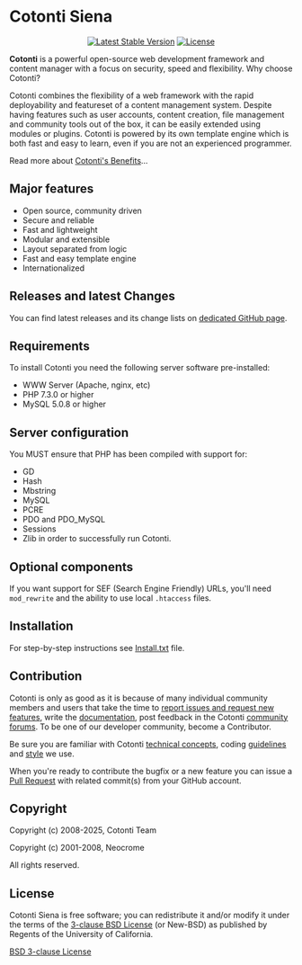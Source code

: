 # Cotonti Siena

<p align="center">
<!-- <a href="https://packagist.org/packages/cotonti/cotonti"><img src="https://img.shields.io/packagist/dt/cotonti/cotonti" alt="Total Downloads"></a> -->
<a href="https://packagist.org/packages/cotonti/cotonti"><img src="https://img.shields.io/packagist/v/cotonti/cotonti" alt="Latest Stable Version"></a>
<a href="https://packagist.org/packages/cotonti/cotonti"><img src="https://img.shields.io/packagist/l/cotonti/cotonti" alt="License"></a>
</p>

**Cotonti** is a powerful open-source web development framework and content manager with a focus on security, speed and flexibility.
Why choose Cotonti?

Cotonti combines the flexibility of a web framework with the rapid deployability and featureset of a content management system. Despite having features such as user accounts, content creation, file management and community tools out of the box, it can be easily extended using modules or plugins. Cotonti is powered by its own template engine which is both fast and easy to learn, even if you are not an experienced programmer.

Read more about [Cotonti's Benefits](https://www.cotonti.com/articles/benefits)...

## Major features

* Open source, community driven
* Secure and reliable
* Fast and lightweight
* Modular and extensible
* Layout separated from logic
* Fast and easy template engine
* Internationalized


## Releases and latest Changes

You can find latest releases and its change lists on [dedicated GitHub page](https://github.com/Cotonti/Cotonti/releases).


## Requirements

To install Cotonti you need the following server software pre-installed:

* WWW Server (Apache, nginx, etc)
* PHP 7.3.0 or higher
* MySQL 5.0.8 or higher


## Server configuration

You MUST ensure that PHP has been compiled with support for:
* GD
* Hash
* Mbstring
* MySQL
* PCRE
* PDO and PDO_MySQL
* Sessions
* Zlib
in order to successfully run Cotonti.


## Optional components

If you want support for SEF (Search Engine Friendly) URLs,
you'll need `mod_rewrite` and the ability to use local `.htaccess` files.


## Installation

For step-by-step instructions see [Install.txt](https://github.com/Cotonti/Cotonti/blob/master/Install.txt) file.


## Contribution 

Cotonti is only as good as it is because of many individual community members and users that take the time to [report issues and request new features](https://github.com/Cotonti/Cotonti/issues), write the [documentation](https://www.cotonti.com/docs/), post feedback in the Cotonti [community forums](https://www.cotonti.com/forums). To be one of our developer community, become a Contributor.

Be sure you are familiar with Cotonti [technical concepts](https://www.cotonti.com/docs/devel/technical_concepts), coding [guidelines](https://www.cotonti.com/docs/devel/coding_guide) and [style](https://www.cotonti.com/docs/devel/code-style) we use.

When you're ready to contribute the bugfix or a new feature you can issue a [Pull Request](https://help.github.com/articles/using-pull-requests/) with related commit(s) from your GitHub account.


## Copyright

Copyright (c) 2008-2025, Cotonti Team

Copyright (c) 2001-2008, Neocrome

All rights reserved.

## License

Cotonti Siena is free software; you can redistribute it and/or modify it under the terms of the [3-clause BSD License](https://en.wikipedia.org/wiki/BSD_licenses#3-clause_license_.28.22Revised_BSD_License.22.2C_.22New_BSD_License.22.2C_or_.22Modified_BSD_License.22.29) (or New-BSD) as published by Regents of the University of California.

[BSD 3-clause License](https://github.com/Cotonti/Cotonti/blob/master/License.txt) 
